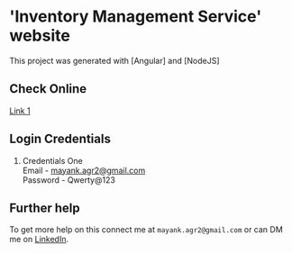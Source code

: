 # 'Inventory Management Service' website

This project was generated with [Angular] and [NodeJS]

## Check Online 

[Link 1](http://mayank.info/git_publish/inventory-mgmt/)

## Login Credentials

1) Credentials One <br />
Email - mayank.agr2@gmail.com <br />
Password - Qwerty@123

## Further help

To get more help on this connect me at `mayank.agr2@gmail.com` or can DM me on [LinkedIn](https://www.linkedin.com/in/mayank-agrawal-59192940/).
